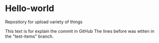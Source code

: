 # Hello-world
Repository for upload variety of things

This text is for explain the commit in GitHub
The lines before was wtiten in the "test-items" branch.
